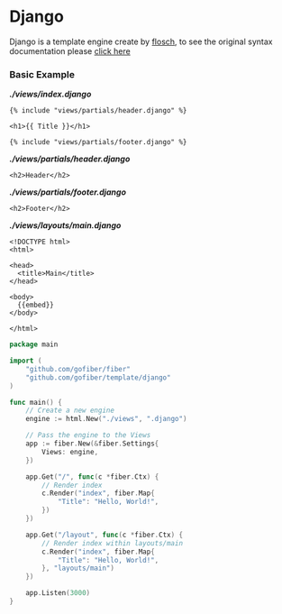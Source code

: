 # Django

Django is a template engine create by [flosch](https://github.com/flosch/pongo2), to see the original syntax documentation please [click here](https://docs.djangoproject.com/en/dev/topics/templates/)

### Basic Example

_**./views/index.django**_
```pug
{% include "views/partials/header.django" %}

<h1>{{ Title }}</h1>

{% include "views/partials/footer.django" %}
```
_**./views/partials/header.django**_
```pug
<h2>Header</h2>
```
_**./views/partials/footer.django**_
```pug
<h2>Footer</h2>
```
_**./views/layouts/main.django**_
```pug
<!DOCTYPE html>
<html>

<head>
  <title>Main</title>
</head>

<body>
  {{embed}}
</body>

</html>
```

```go
package main

import (
	"github.com/gofiber/fiber"
	"github.com/gofiber/template/django"
)

func main() {
	// Create a new engine
	engine := html.New("./views", ".django")

	// Pass the engine to the Views
	app := fiber.New(&fiber.Settings{
		Views: engine,
	})

	app.Get("/", func(c *fiber.Ctx) {
		// Render index
		c.Render("index", fiber.Map{
			"Title": "Hello, World!",
		})
	})

	app.Get("/layout", func(c *fiber.Ctx) {
		// Render index within layouts/main
		c.Render("index", fiber.Map{
			"Title": "Hello, World!",
		}, "layouts/main")
	})

	app.Listen(3000)
}

```